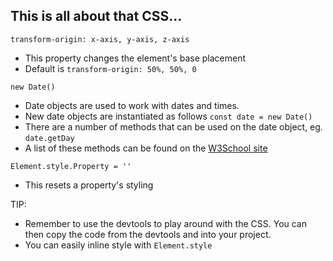 ## This is all about that CSS... ##

`transform-origin: x-axis, y-axis, z-axis`
- This property changes the element's base placement
- Default is `transform-origin: 50%, 50%, 0`

`new Date()`
- Date objects are used to work with dates and times.
- New date objects are instantiated as follows `const date = new Date()`
- There are a number of methods that can be used on the date object, eg. `date.getDay`
- A list of these methods can be found on the [W3School site](https://www.w3schools.com/jsref/jsref_obj_date.asp)


`Element.style.Property = ''`
- This resets a property's styling

TIP:
- Remember to use the devtools to play around with the CSS. You can then copy the code from the devtools and into your project.
- You can easily inline style with `Element.style`